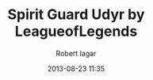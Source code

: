 ﻿---
layout: post
title: Spirit Guard Udyr by LeagueofLegends
date: 2013-08-23 11:35
author: "Robert Iagar"
comments: true
tags: [IFTTT, SoundCloud]
---
<div><br /><br /><br /></div>
